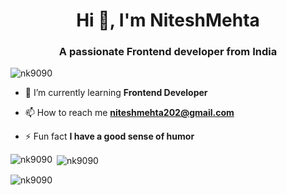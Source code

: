 <h1 align="center">Hi 👋, I'm NiteshMehta</h1>
<h3 align="center">A passionate Frontend developer from India</h3>

<p align="left"> <img src="https://komarev.com/ghpvc/?username=nk9090&label=Profile%20views&color=0e75b6&style=flat" alt="nk9090" /> </p>

- 🌱 I’m currently learning **Frontend Developer**

- 📫 How to reach me **niteshmehta202@gmail.com**

- ⚡ Fun fact **I have a good sense of humor**



<p><img align="left" src="https://github-readme-stats.vercel.app/api/top-langs?username=nk9090&show_icons=true&locale=en&layout=compact" alt="nk9090" /></p>

<p>&nbsp;<img align="center" src="https://github-readme-stats.vercel.app/api?username=nk9090&show_icons=true&locale=en" alt="nk9090" /></p>

<p><img align="center" src="https://github-readme-streak-stats.herokuapp.com/?user=nk9090&" alt="nk9090" /></p>
